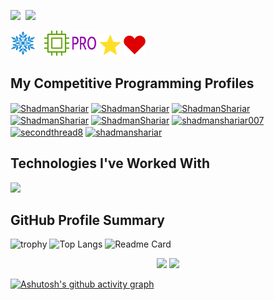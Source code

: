 <a href="https://mail.google.com/mail/?view=cm&fs=1&tf=1&to=mzhj19@gmail.com"><img src="https://img.shields.io/badge/Gmail-D14836?style=for-the-badge&logo=gmail&logoColor=white"/></a>&nbsp; ![](https://komarev.com/ghpvc/?username=mzhj19&color=blue)</a>
<p align="left">
<a href='https://archiveprogram.github.com/'><img src='https://raw.githubusercontent.com/acervenky/animated-github-badges/master/assets/acbadge.gif' width='40' height='40'></a> <a href='https://docs.github.com/en/developers'><img src='https://raw.githubusercontent.com/acervenky/animated-github-badges/master/assets/devbadge.gif' width='40' height='40'></a> <a href='https://github.com/pricing'><img src='https://raw.githubusercontent.com/acervenky/animated-github-badges/master/assets/pro.gif' width='40' height='40'></a> <a href='https://stars.github.com/'><img src='https://raw.githubusercontent.com/acervenky/animated-github-badges/master/assets/starbadge.gif' width='35' height='35'></a> <a href='https://docs.github.com/en/github/supporting-the-open-source-community-with-github-sponsors'><img src='https://raw.githubusercontent.com/acervenky/animated-github-badges/master/assets/sponsorbadge.gif' width='35' height='35'></a> 
</p>
<!-- <a href="https://www.linkedin.com/in/shadmanshariar#gh-light-mode-only">
<img src="https://skillicons.dev/icons?i=linkedin,&theme=light&perline=9" />
</a> -->
<!-- <a href="https://github.com/ShadmanShariar">
    <img src="https://readme-typing-svg.demolab.com?font=Georgia&size=20&duration=2000&pause=100&multiline=true&width=600&height=80&lines=Hello 👋🏻 This is Shadman Shariar;Competitive+Programmer+%7C+CS+Student+%7C+Software+Engineer;Data+structures+%7C+Algorithms+%7C+Object+Oriented+Programming" alt="Typing SVG" />
</a> -->

<h2 align="left">My Competitive Programming Profiles</h2>
<p align="left">
 <a href="https://codeforces.com/profile/SecondThreadUltimate" target="blank"><img align="center" src="https://raw.githubusercontent.com/rahuldkjain/github-profile-readme-generator/master/src/images/icons/Social/codeforces.svg" alt="ShadmanShariar" height="30" width="40" /></a>
<a href="https://www.codechef.com/users/masterchef_08" target="blank"><img align="center" src="https://cdn.jsdelivr.net/npm/simple-icons@3.1.0/icons/codechef.svg" alt="ShadmanShariar" height="30" width="40" /></a>
<a href="https://www.hackerrank.com/Masterpiece_08" target="blank"><img align="center" src="https://raw.githubusercontent.com/rahuldkjain/github-profile-readme-generator/master/src/images/icons/Social/hackerrank.svg" alt="ShadmanShariar" height="30" width="40" /></a>
<a href="https://leetcode.com/ShadmanShariar_007/" target="blank"><img align="center" src="https://raw.githubusercontent.com/rahuldkjain/github-profile-readme-generator/master/src/images/icons/Social/leet-code.svg" alt="ShadmanShariar" height="30" width="40" /></a>
<a href="https://auth.geeksforgeeks.org/user/shadmanshariar007" target="blank"><img align="center" src="https://raw.githubusercontent.com/rahuldkjain/github-profile-readme-generator/master/src/images/icons/Social/geeks-for-geeks.svg" alt="ShadmanShariar" height="30" width="40" /></a>
<a href="https://www.hackerearth.com/@shadmanshariar007" target="blank"><img align="center" src="https://raw.githubusercontent.com/rahuldkjain/github-profile-readme-generator/master/src/images/icons/Social/hackerearth.svg" alt="shadmanshariar007" height="30" width="40" /></a>
<a href="https://www.topcoder.com/members/secondthread8" target="blank"><img align="center" src="https://raw.githubusercontent.com/rahuldkjain/github-profile-readme-generator/master/src/images/icons/Social/topcoder.svg" alt="secondthread8" height="30" width="40" /></a>
<a href="https://kaggle.com/shadmanshariar" target="blank"><img align="center" src="https://raw.githubusercontent.com/rahuldkjain/github-profile-readme-generator/master/src/images/icons/Social/kaggle.svg" alt="shadmanshariar" height="30" width="40" /></a>
</p>

<h2>Technologies I've Worked With</h2>
<a href="https://github.com/ShadmanShariar#gh-light-mode-only">
<img src="https://skillicons.dev/icons?i=androidstudio,java,spring,python,django,c,cpp,javascript,react,html,css,tailwind,bootstrap,mysql,firebase,git,github,postman,&theme=light&perline=9" />
</a>
<h2>GitHub Profile Summary</h2>

![trophy](https://github-profile-trophy.vercel.app/?username=ShadmanShariar&row=1&column=7)
![Top Langs](https://github-readme-stats.vercel.app/api/top-langs/?username=ShadmanShariar&layout=compact)
![Readme Card](https://github-readme-stats.vercel.app/api/pin/?username=ShadmanShariar&repo=My_Java_Template_For_Competitive_Programming)

<div align="center">
      <picture>
    <source srcset="https://github-readme-stats.vercel.app/api?username=ShadmanShariar&show_icons=true&hide_border=true" media="(prefers-color-scheme: light)" width="47%" />
    <img src="https://github-readme-stats.vercel.app/api?username=ShadmanShariar&show_icons=true&theme=blueberry&hide_border=true&bg_color=00000000" width="47%" />
  </picture>
  <picture>
    <source media="(prefers-color-scheme: light)" srcset= "https://github-readme-streak-stats.herokuapp.com?user=ShadmanShariar&theme=default&hide_border=true" width="50%">
    <img src="https://github-readme-streak-stats.herokuapp.com?user=ShadmanShariar&theme=blueberry&hide_border=true&background=00000000" width="50%" />
  </picture>
</div>

[![Ashutosh's github activity graph](https://github-readme-activity-graph.vercel.app/graph?username=ShadmanShariar&bg_color=ffffff&color=0074B7&line=0074B7&point=000000&area=true&hide_border=true)](https://github.com/ashutosh00710/github-readme-activity-graph)
